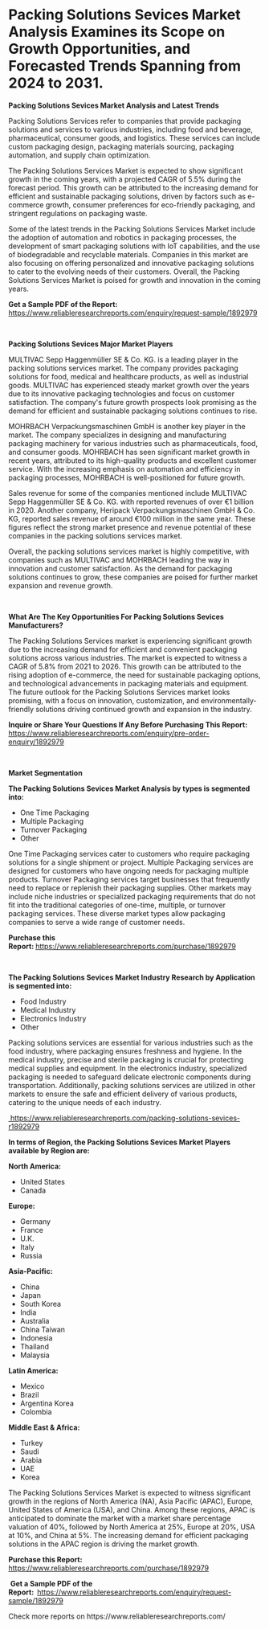 <p><h1>Packing Solutions Sevices Market Analysis Examines its Scope on Growth Opportunities, and Forecasted Trends Spanning from 2024 to 2031.</h1></p><p><strong>Packing Solutions Sevices Market Analysis and Latest Trends</strong></p>
<p><p>Packing Solutions Services refer to companies that provide packaging solutions and services to various industries, including food and beverage, pharmaceutical, consumer goods, and logistics. These services can include custom packaging design, packaging materials sourcing, packaging automation, and supply chain optimization.</p><p>The Packing Solutions Services Market is expected to show significant growth in the coming years, with a projected CAGR of 5.5% during the forecast period. This growth can be attributed to the increasing demand for efficient and sustainable packaging solutions, driven by factors such as e-commerce growth, consumer preferences for eco-friendly packaging, and stringent regulations on packaging waste.</p><p>Some of the latest trends in the Packing Solutions Services Market include the adoption of automation and robotics in packaging processes, the development of smart packaging solutions with IoT capabilities, and the use of biodegradable and recyclable materials. Companies in this market are also focusing on offering personalized and innovative packaging solutions to cater to the evolving needs of their customers. Overall, the Packing Solutions Services Market is poised for growth and innovation in the coming years.</p></p>
<p><strong>Get a Sample PDF of the Report:&nbsp;</strong> <a href="https://www.reliableresearchreports.com/enquiry/request-sample/1892979">https://www.reliableresearchreports.com/enquiry/request-sample/1892979</a></p>
<p>&nbsp;</p>
<p><strong>Packing Solutions Sevices Major Market Players</strong></p>
<p><p>MULTIVAC Sepp Haggenmüller SE & Co. KG. is a leading player in the packing solutions services market. The company provides packaging solutions for food, medical and healthcare products, as well as industrial goods. MULTIVAC has experienced steady market growth over the years due to its innovative packaging technologies and focus on customer satisfaction. The company's future growth prospects look promising as the demand for efficient and sustainable packaging solutions continues to rise.</p><p>MOHRBACH Verpackungsmaschinen GmbH is another key player in the market. The company specializes in designing and manufacturing packaging machinery for various industries such as pharmaceuticals, food, and consumer goods. MOHRBACH has seen significant market growth in recent years, attributed to its high-quality products and excellent customer service. With the increasing emphasis on automation and efficiency in packaging processes, MOHRBACH is well-positioned for future growth.</p><p>Sales revenue for some of the companies mentioned include MULTIVAC Sepp Haggenmüller SE & Co. KG. with reported revenues of over €1 billion in 2020. Another company, Heripack Verpackungsmaschinen GmbH & Co. KG, reported sales revenue of around €100 million in the same year. These figures reflect the strong market presence and revenue potential of these companies in the packing solutions services market.</p><p>Overall, the packing solutions services market is highly competitive, with companies such as MULTIVAC and MOHRBACH leading the way in innovation and customer satisfaction. As the demand for packaging solutions continues to grow, these companies are poised for further market expansion and revenue growth.</p></p>
<p>&nbsp;</p>
<p><strong>What Are The Key Opportunities For Packing Solutions Sevices Manufacturers?</strong></p>
<p><p>The Packing Solutions Services market is experiencing significant growth due to the increasing demand for efficient and convenient packaging solutions across various industries. The market is expected to witness a CAGR of 5.8% from 2021 to 2026. This growth can be attributed to the rising adoption of e-commerce, the need for sustainable packaging options, and technological advancements in packaging materials and equipment. The future outlook for the Packing Solutions Services market looks promising, with a focus on innovation, customization, and environmentally-friendly solutions driving continued growth and expansion in the industry.</p></p>
<p><strong>Inquire or Share Your Questions If Any Before Purchasing This Report:</strong> <a href="https://www.reliableresearchreports.com/enquiry/pre-order-enquiry/1892979">https://www.reliableresearchreports.com/enquiry/pre-order-enquiry/1892979</a></p>
<p>&nbsp;</p>
<p><strong>Market Segmentation</strong></p>
<p><strong>The Packing Solutions Sevices Market Analysis by types is segmented into:</strong></p>
<p><ul><li>One Time Packaging</li><li>Multiple Packaging</li><li>Turnover Packaging</li><li>Other</li></ul></p>
<p><p>One Time Packaging services cater to customers who require packaging solutions for a single shipment or project. Multiple Packaging services are designed for customers who have ongoing needs for packaging multiple products. Turnover Packaging services target businesses that frequently need to replace or replenish their packaging supplies. Other markets may include niche industries or specialized packaging requirements that do not fit into the traditional categories of one-time, multiple, or turnover packaging services. These diverse market types allow packaging companies to serve a wide range of customer needs.</p></p>
<p><strong>Purchase this Report:&nbsp;</strong><a href="https://www.reliableresearchreports.com/purchase/1892979">https://www.reliableresearchreports.com/purchase/1892979</a></p>
<p>&nbsp;</p>
<p><strong>The Packing Solutions Sevices Market Industry Research by Application is segmented into:</strong></p>
<p><ul><li>Food Industry</li><li>Medical Industry</li><li>Electronics Industry</li><li>Other</li></ul></p>
<p><p>Packing solutions services are essential for various industries such as the food industry, where packaging ensures freshness and hygiene. In the medical industry, precise and sterile packaging is crucial for protecting medical supplies and equipment. In the electronics industry, specialized packaging is needed to safeguard delicate electronic components during transportation. Additionally, packing solutions services are utilized in other markets to ensure the safe and efficient delivery of various products, catering to the unique needs of each industry.</p></p>
<p><a href="https://www.reliableresearchreports.com/packing-solutions-sevices-r1892979">&nbsp;https://www.reliableresearchreports.com/packing-solutions-sevices-r1892979</a></p>
<p><strong>In terms of Region, the Packing Solutions Sevices Market Players available by Region are:</strong></p>
<p>
    <p> <strong> North America: </strong>
        <ul>
            <li>United States</li>
            <li>Canada</li>
        </ul>
        </p> 
    <p> <strong> Europe: </strong>
        <ul>
            <li>Germany</li>
            <li>France</li>
            <li>U.K.</li>
            <li>Italy</li>
            <li>Russia</li>
        </ul>
        </p> 
    <p> <strong> Asia-Pacific: </strong>
        <ul>
            <li>China</li>
            <li>Japan</li>
            <li>South Korea</li>
            <li>India</li>
            <li>Australia</li>
            <li>China Taiwan</li>
            <li>Indonesia</li>
            <li>Thailand</li>
            <li>Malaysia</li>
        </ul>
        </p> 
    <p> <strong> Latin America: </strong>
        <ul>
            <li>Mexico</li>
            <li>Brazil</li>
            <li>Argentina Korea</li>
            <li>Colombia</li>
        </ul>
        </p> 
    <p> <strong> Middle East & Africa: </strong>
        <ul>
            <li>Turkey</li>
            <li>Saudi</li>
            <li>Arabia</li>
            <li>UAE</li>
            <li>Korea</li>
        </ul>
    </p>
    </p>
<p><p>The Packing Solutions Services Market is expected to witness significant growth in the regions of North America (NA), Asia Pacific (APAC), Europe, United States of America (USA), and China. Among these regions, APAC is anticipated to dominate the market with a market share percentage valuation of 40%, followed by North America at 25%, Europe at 20%, USA at 10%, and China at 5%. The increasing demand for efficient packaging solutions in the APAC region is driving the market growth.</p></p>
<p><strong>Purchase this Report: </strong><a href="https://www.reliableresearchreports.com/purchase/1892979">https://www.reliableresearchreports.com/purchase/1892979</a></p>
<p>&nbsp;<strong>Get a Sample PDF of the Report:&nbsp;&nbsp;</strong><a href="https://www.reliableresearchreports.com/enquiry/request-sample/1892979">https://www.reliableresearchreports.com/enquiry/request-sample/1892979</a></p>
<p><strong></strong></p>
<p>Check more reports on https://www.reliableresearchreports.com/</p>